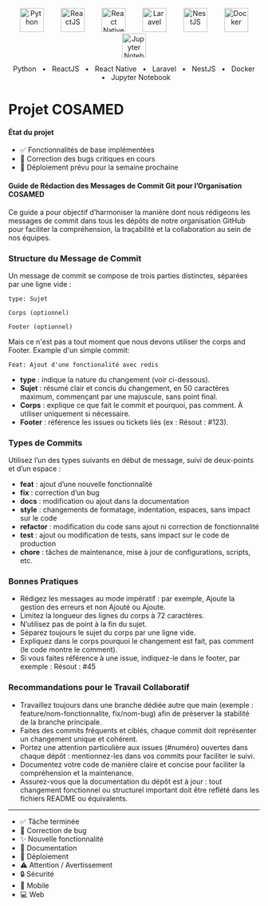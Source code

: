 <!-- Début de la ligne d’icônes stack sans bordure -->
<p align="center">
  <img src="https://cdn.jsdelivr.net/gh/devicons/devicon/icons/python/python-original.svg" alt="Python" width="48" height="48" style="margin: 0 15px;" />
  <img src="https://cdn.jsdelivr.net/gh/devicons/devicon/icons/react/react-original.svg" alt="ReactJS" width="48" height="48" style="margin: 0 15px;" />
  <img src="https://cdn.jsdelivr.net/gh/devicons/devicon/icons/react/react-original.svg" alt="React Native" width="48" height="48" style="margin: 0 15px;" />
  <img src="https://upload.wikimedia.org/wikipedia/commons/9/9a/Laravel.svg" alt="Laravel" width="48" height="48" style="margin: 0 15px;" />
  <img src="https://upload.wikimedia.org/wikipedia/commons/1/1e/NestJS_logo.svg" alt="NestJS" width="48" height="48" style="margin: 0 15px;" />
  <img src="https://upload.wikimedia.org/wikipedia/commons/4/4e/Docker_%28container_engine%29_logo.svg" alt="Docker" width="48" height="48" style="margin: 0 15px;" />
  <img src="https://seeklogo.com/images/J/jupyter-logo-72D1F6D1F5-seeklogo.com.png" alt="Jupyter Notebook" width="48" height="48" style="margin: 0 15px;" />
</p>
<p align="center">
  Python &nbsp;&nbsp;&bull;&nbsp;&nbsp; ReactJS &nbsp;&nbsp;&bull;&nbsp;&nbsp; React Native &nbsp;&nbsp;&bull;&nbsp;&nbsp; Laravel &nbsp;&nbsp;&bull;&nbsp;&nbsp; NestJS &nbsp;&nbsp;&bull;&nbsp;&nbsp; Docker &nbsp;&nbsp;&bull;&nbsp;&nbsp; Jupyter Notebook
</p>
<!-- Fin de la ligne d’icônes stack -->



# Projet COSAMED

#### État du projet
- :white_check_mark: Fonctionnalités de base implémentées
- :bug: Correction des bugs critiques en cours
- :rocket: Déploiement prévu pour la semaine prochaine

#### Guide de Rédaction des Messages de Commit Git pour l’Organisation COSAMED

Ce guide a pour objectif d’harmoniser la manière dont nous rédigeons les messages de commit dans tous les dépôts de notre organisation GitHub pour faciliter la compréhension, la traçabilité et la collaboration au sein de nos équipes.

### Structure du Message de Commit
Un message de commit se compose de trois parties distinctes, séparées par une ligne vide :
```
type: Sujet

Corps (optionnel)

Footer (optionnel)
```

Mais ce n'est pas a tout moment que nous devons utiliser the corps and Footer. Example d'un simple commit:

```
Feat: Ajout d'une fonctionalité avec redis
```

- **type** : indique la nature du changement (voir ci-dessous).
- **Sujet** : résumé clair et concis du changement, en 50 caractères maximum, commençant par une majuscule, sans point final.
- **Corps** : explique ce que fait le commit et pourquoi, pas comment. À utiliser uniquement si nécessaire.
- **Footer** : référence les issues ou tickets liés (ex : Résout : #123).

### Types de Commits
Utilisez l’un des types suivants en début de message, suivi de deux-points et d’un espace :

- __feat__ : ajout d’une nouvelle fonctionnalité
- __fix__ : correction d’un bug
- __docs__ : modification ou ajout dans la documentation
- __style__ : changements de formatage, indentation, espaces, sans impact sur le code
- __refactor__ : modification du code sans ajout ni correction de fonctionnalité
- __test__ : ajout ou modification de tests, sans impact sur le code de production
- __chore__ : tâches de maintenance, mise à jour de configurations, scripts, etc.

### Bonnes Pratiques
- Rédigez les messages au mode impératif : par exemple, Ajoute la gestion des erreurs et non Ajouté ou Ajoute.
- Limitez la longueur des lignes du corps à 72 caractères.
- N’utilisez pas de point à la fin du sujet.
- Séparez toujours le sujet du corps par une ligne vide.
- Expliquez dans le corps pourquoi le changement est fait, pas comment (le code montre le comment).
- Si vous faites référence à une issue, indiquez-le dans le footer, par exemple : Résout : #45

### Recommandations pour le Travail Collaboratif
- Travaillez toujours dans une branche dédiée autre que main (exemple : feature/nom-fonctionnalite, fix/nom-bug) afin de préserver la stabilité de la branche principale.
- Faites des commits fréquents et ciblés, chaque commit doit représenter un changement unique et cohérent.
- Portez une attention particulière aux issues (#numéro) ouvertes dans chaque dépôt : mentionnez-les dans vos commits pour faciliter le suivi.
- Documentez votre code de manière claire et concise pour faciliter la compréhension et la maintenance.
- Assurez-vous que la documentation du dépôt est à jour : tout changement fonctionnel ou structurel important doit être reflété dans les fichiers README ou équivalents.

<hr>

- :white_check_mark: Tâche terminée
- :bug: Correction de bug
- :sparkles: Nouvelle fonctionnalité
- :memo: Documentation
- :rocket: Déploiement
- :warning: Attention / Avertissement
- :lock: Sécurité
- :iphone: Mobile
- :computer: Web